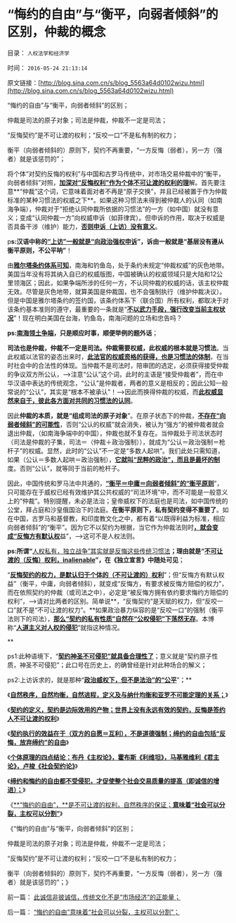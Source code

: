 # “悔约的自由”与“衡平，向弱者倾斜”的区别，仲裁的概念

目录： `人权法学和经济学` 

时间： `2016-05-24 21:13:14` 

原文链接：[http://blog.sina.com.cn/s/blog_5563a64d0102wizu.html](http://blog.sina.com.cn/s/blog_5563a64d0102wizu.html)

“悔约的自由”与“衡平，向弱者倾斜”的区别；

仲裁是司法的原子对象；司法是仲裁，仲裁不一定是司法；

“反悔契约”是不可让渡的权利；“反咬一口”不是私有制的权力；

衡平（向弱者倾斜的）原则下，契约不再重要，“一方反悔（弱者），另一方（强者）就是该惩罚的”；

将个体“对契约反悔的权利”与中国和古罗马传统中，对市场交易仲裁中的“衡平，向弱者倾斜”对照，[**加深对“反悔权利”作为个体不可让渡的权利的理**](../../../2016/5/22/缔约和悔约的自由都不受侵犯，社会才有诚信.md)解。首先要注意**“仲裁”这个词，它意味着面对者不再是“原子交换”，并且已经被置于作为仲裁标准的某种习惯法的权威之下**。如果这种习惯法未得到被仲裁人的认同（如南海争端），仲裁对于“拒绝认同仲裁所依据的习惯法”的一方（如中国）就没有意义；变成“认同仲裁一方”向权威申诉（如菲律宾）。但申诉的作用，取决于权威是否具备干涉（维护）能力，[**否则申诉（上访）没有意义**](../../../2009/8/12/上访制度应予废止.md)。

p**s:汉语中称的[**“上访”一般就是“向政治强权申诉**](../../../2009/6/6/上访，精神病院，人权和人道主义.md)”，诉由一般就是“基层没有遵从衡平原则，不公平呐”**！

由[**雅尔塔条约体系可知**](../../../2016/4/20/雅尔塔体系的补充条约，中国的势力范围.md)，南海和钓鱼岛，处于条约未规定“仲裁权威”的灰色地带。美国当年没有将其纳入自已的权威版图，中国被确认的权威领域只是大陆和12公里领海区；因此，如果争端所涉的任何一方，不认同仲裁的权威的话，该主权仲裁无效。尽管是灰色地带，就算美国是仲裁国，也不会强制执行（维护仲裁决议）。但是中国是雅尔塔条约的签约国，该条约体系下（联合国）所有权利，都取决于对该条约基本准则的遵守，最重要的一条就是“[**不以武力手段，强行改变当前主权状况**](../../../2016/4/24/威斯特法利亚体系，应对“强国武力改变现状”的自动遏制；.md)”！现在明白美国在台海，钓鱼岛，南海问题的立场和忠告吗？

**ps:[**南海领土争端**](../../../2010/9/16/钓鱼岛主义的文学价值和粪青保鲜.md)，只是顺应时事，顺便举例的题外话**；

**司法也是仲裁，仲裁不一定是司法。仲裁需要权威，此权威的根本就是习惯法**。当此权威以法官的姿态出来时，[**此法官的权威资格的获得，也是习惯法的体制**](../../../2013/10/30/最高法院不代表最高的合法性，但背书了最高的不合法性.md)，在当时社会中的合法性的体现。当仲裁不是司法时，陪审团的选定，必须获得接受仲裁的争议双方所公认，——>注意“公认”这个词，此时的主语是“接受仲裁者”，而在中华汉语中表达的传统观念，“公认”是仲裁者，两者的意义是相反的；因此公知一般常说的“公认”，其实是“根本不被承认”！——>因此而换得仲裁的权威，而[**此权威显然来自于，彼此各方面对共同的习惯法的认同**](../../../2015/5/27/执政合法性取决于传统习惯法的当时普众常识；.md)。

因此**仲裁的本质，就是“组成司法的原子对象**”。在原子状态下的仲裁，[**不存在“向弱者倾斜”的可能性**](../../../2013/10/7/合法性守恒定理和宣传无效，及法理的概念.md)，否则“公认的权威”就会消失，被认为“强方”的被仲裁者就会退出仲裁，（如南海争端中的中国），仲裁也就不复存在。当仲裁处于司法状态时（司法是仲裁的子集，司法＝（仲裁＋政治强制）），就成为“公认＝政治强制＝枪杆子”的权威。显然，此时的“公认”不一定是“多数人起哄”。我们此处只需知道，如果（公认＝多数人起哄＝政治强制），[**它就叫“民粹的政治”，而且是最坏的制**](../../../2013/4/21/我国民粹“派”以侵犯人权为理想，以革命为手段.md)度。否则“公认”，就等同于当前的枪杆子。

因此，中国传统和罗马法中共通的，[**“衡平＝中庸＝向弱者倾斜”的“衡平原则**](../../../2011/10/22/罗马法衡平的中庸之道的“向弱者倾斜”的传统恶法.md)”，只可能存在于威权已经有效维护其公共权威的“司法环境”中，而不可能是一般意义上的“仲裁”。特别提醒，未必是法治；皇帝威权下的法庭也是司法，如中国传统的公堂，拜占庭和沙皇俄国治下的法庭。**在衡平原则下，私有契约变得不重要了**。如在中国，古罗马和基督教，和印度教文化之中，都有着“以既得利益为标准，相应向弱者倾斜”的“衡平”。因为它不以契约为根据，当它作为仲裁法则时[**，就会变成“反悔方有默认权**](../../../2010/1/29/为什么诚信守约是普适价值观的公平标准.md)益”，——>这可不是人权法则。

**ps:所谓“**[人权私有，独立战争”其实就是反悔这些传统习惯法](../../../2012/3/3/美国电影《爱国者》中的革命，改良，独立的法学概念.md)**；理由就是“[**不可让渡的（反悔）权利，inalienable**](../../../2013/8/25/“inalienable，不可让渡的权力”的“敌对意识形态”.md)”，在《独立宣言》中随处可见**；

“[**反悔契约的权力，是默认归于个体的（不可让渡的）权利**](../../../2016/5/20/契约缔约的自由包括“反悔，放弃缔约”的自由；.md)”；但“反悔方有默认权益”（衡平，中庸，向弱者倾斜），就变成“反悔方，有要求被反悔方赔偿的权力”，而在依照契约的仲裁（或司法之中），必定是“被反悔方拥有依约要求悔约方赔偿的权利”，——>请对比两者的区别。简单说**，“反悔契约”是天赋的权力，但“反咬一口”就不是“不可让渡的权力”。**如果政治暴力纵容的是“反咬一口”的强制（衡平法则下的司法），[**那么“契约的私有性质”自然在“公权侵犯”下荡然无存**](../../../2016/5/21/个体原理审查“契约理论”的对错，四个先验结论.md)。本博称“[**人道主义对人权的侵犯**](../../../2009/6/12/民权，人权，民主权利和人道主义.md)”就指这种情况。

**

ps1:此种语境下，“[**契约神圣不可侵犯”就具备合理性了**](../../../2016/5/19/不可反悔的契约或“诚信的义务”，称为“奴役，bondage”.md)；意义就是“契约原子性质，神圣不可侵犯”；此口号在历史上，的确曾经是针对此种场合的解义；

ps2:上访诉求的，就是那种“[**政治威权下，但不是法治”的“公平**](../../../2009/8/20/不完善的法治也比完美的人治好.md)”；**

《[**自然秩序，自然均衡，自然进程，定义及与纳什均衡和亚罗不可能定理的关系；**](../../../2016/5/18/自然秩序，自然均衡，自然进程.md)》

《[**契约的定义，契约是边际效用的产物；世界上没有永远有效的契约，反悔是签约人不可让渡的权利**](../../../2016/5/19/不可反悔的契约或“诚信的义务”，称为“奴役，bondage”.md)》

《[**契约执行的效益在于（双方的自愿＝互利），不是道德强制；缔约的自由包括“反悔，放弃缔约”的自由**](../../../2016/5/20/契约缔约的自由包括“反悔，放弃缔约”的自由；.md)》

《[**个体原理的四点结论：布丹《主权论》，霍布斯《利维坦》，马基雅维利《君主论》，卢梭《社会契约论》**](../../../2016/5/21/个体原理审查“契约理论”的对错，四个先验结论.md)》

《[**缔约和悔约的自由都不受侵犯，才促使整个社会交易质量的提高（即诚信的增进）；**](../../../2016/5/22/缔约和悔约的自由都不受侵犯，社会才有诚信.md)》

《[**“悔约的自由”，**是不可让渡的权利，自然秩序的保证；**意味着“社会可以分裂，主权可以分割”**](../../../2016/5/23/“悔约的自由”意味着“社会可以分裂，主权可以分割”；.md)》

《“悔约的自由”与“衡平，向弱者倾斜”的区别；

仲裁是司法的原子对象；司法是仲裁，仲裁不一定是司法；

“反悔契约”是不可让渡的权利；“反咬一口”不是私有制的权力；

衡平（向弱者倾斜的）原则下，契约不再重要，“一方反悔（弱者），另一方（强者）就是该惩罚的”；》

前一篇： [此诚信非彼诚信，传统文化不是“市场经济”的正能量；](../../../2016/5/25/此诚信非彼诚信，传统文化不是“市场经济”的正能量；.md)

后一篇： [“悔约的自由”意味着“社会可以分裂，主权可以分割”；](../../../2016/5/23/“悔约的自由”意味着“社会可以分裂，主权可以分割”；.md)

